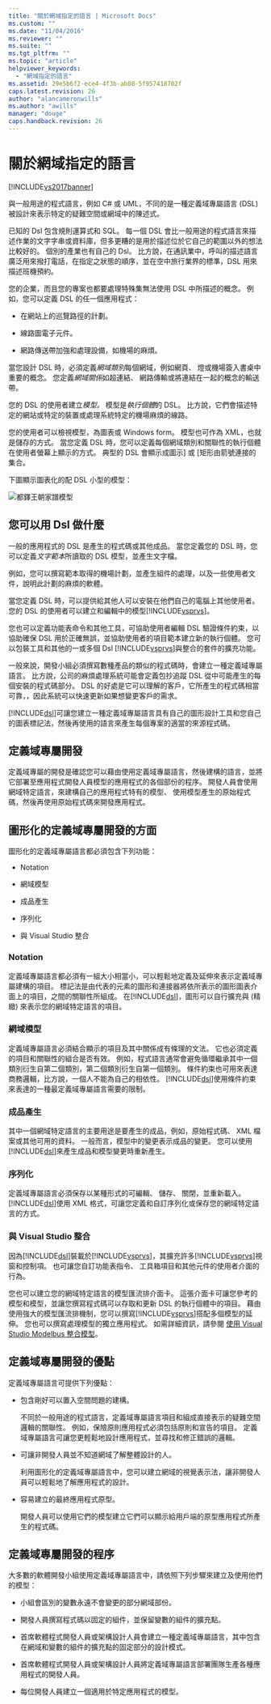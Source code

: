 ```yaml
---
title: "關於網域指定的語言 | Microsoft Docs"
ms.custom: ""
ms.date: "11/04/2016"
ms.reviewer: ""
ms.suite: ""
ms.tgt_pltfrm: ""
ms.topic: "article"
helpviewer_keywords: 
  - "網域指定的語言"
ms.assetid: 29e5b6f2-ece4-4f3b-ab08-5f957418702f
caps.latest.revision: 26
author: "alancameronwills"
ms.author: "awills"
manager: "douge"
caps.handback.revision: 26
---
```

# 關於網域指定的語言
[!INCLUDE[vs2017banner](../code-quality/includes/vs2017banner.md)]

與一般用途的程式語言，例如 C\# 或 UML，不同的是一種定義域專屬語言 \(DSL\) 被設計來表示特定的疑難空間或網域中的陳述式。  
  
 已知的 Dsl 包含規則運算式和 SQL。  每一個 DSL 會比一般用途的程式語言來描述作業的文字字串或資料庫，但多更糟的是用於描述位於它自己的範圍以外的想法比較好的。  個別的產業也有自己的 Dsl。  比方說，在通訊業中，呼叫的描述語言廣泛用來撥打電話，在指定之狀態的順序，並在空中旅行業界的標準，DSL 用來描述班機預約。  
  
 您的企業，而且您的專案也都要處理特殊集無法使用 DSL 中所描述的概念。  例如，您可以定義 DSL 的任一個應用程式：  
  
-   在網站上的巡覽路徑的計劃。  
  
-   線路圖電子元件。  
  
-   網路傳送帶加強和處理設備，如機場的麻煩。  
  
 當您設計 DSL 時，必須定義*網域類別*每個網域，例如網頁、 燈或機場簽入書桌中重要的概念。  您定義*網域關係*如超連結、 網路傳輸或將連結在一起的概念的輸送帶。  
  
 您的 DSL 的使用者建立*模型。* 模型是*執行個體*的 DSL。  比方說，它們會描述特定的網站或特定的裝置或處理系統特定的機場麻煩的線路。  
  
 您的使用者可以檢視模型，為圖表或 Windows form。  模型也可作為 XML，也就是儲存的方式。  當您定義 DSL 時，您可以定義每個網域類別和關聯性的執行個體在使用者螢幕上顯示的方式。  典型的 DSL 會顯示成圖示\] 或 \[矩形由箭號連接的集合。  
  
 下圖顯示圖表化的配 DSL 小型的模型：  
  
 ![都鐸王朝家譜模型](~/docs/modeling/media/tudor_familytreemodel.png "Tudor\_FamilyTreeModel")  
  
## 您可以用 Dsl 做什麼  
 一般的應用程式的 DSL 是產生的程式碼或其他成品。  當您定義您的 DSL 時，您可以定義*文字範本*所讀取的 DSL 模型，並產生文字檔。  
  
 例如，您可以撰寫範本取得的機場計劃，並產生組件的處理，以及一些使用者文件，說明此計劃的麻煩的軟體。  
  
 當您定義 DSL 時，可以提供給其他人可以安裝在他們自己的電腦上其他使用者。  您的 DSL 的使用者可以建立和編輯中的模型[!INCLUDE[vsprvs](../code-quality/includes/vsprvs_md.md)]。  
  
 您也可以定義功能表命令和其他工具，可協助使用者編輯 DSL 驗證條件約束，以協助確保 DSL 用於正確無誤，並協助使用者的項目範本建立新的執行個體。  您可以包裝工具和其他的一或多個 Dsl [!INCLUDE[vsprvs](../code-quality/includes/vsprvs_md.md)]與整合的套件的擴充功能。  
  
 一般來說，開發小組必須撰寫數種產品的類似的程式碼時，會建立一種定義域專屬語言。  比方說，公司的麻煩處理系統可能會定義包抄追蹤 DSL 從中可能產生的每個安裝的程式碼部分。  DSL 的好處是它可以理解的客戶，它所產生的程式碼相當可靠，，因此系統可以快速更新如果想變更客戶的需求。  
  
 [!INCLUDE[dsl](../modeling/includes/dsl_md.md)]可讓您建立一種定義域專屬語言具有自己的圖形設計工具和您自己的圖表標記法，然後再使用的語言來產生每個專案的適當的來源程式碼。  
  
## 定義域專屬開發  
 定義域專屬的開發是確認您可以藉由使用定義域專屬語言，然後建構的語言，並將它部署至應用程式開發人員模型的應用程式的各個部份的程序。  開發人員會使用網域特定語言，來建構自己的應用程式特有的模型、 使用模型產生的原始程式碼，然後再使用原始程式碼來開發應用程式。  
  
## 圖形化的定義域專屬開發的方面  
 圖形化的定義域專屬語言都必須包含下列功能：  
  
-   Notation  
  
-   網域模型  
  
-   成品產生  
  
-   序列化  
  
-   與 Visual Studio 整合  
  
### Notation  
 定義域專屬語言都必須有一組大小相當小，可以輕鬆地定義及延伸來表示定義域專屬建構的項目。  標記法是由代表的元素的圖形和連接器將依所表示的圖形圖表介面上的項目，之間的關聯性所組成。  在[!INCLUDE[dsl](../modeling/includes/dsl_md.md)]，圖形可以自行擴充與 \(精緻\) 來表示您的網域特定語言的項目。  
  
### 網域模型  
 定義域專屬語言必須結合顯示的項目及其中關係成有條理的文法。  它也必須定義的項目和關聯性的組合是否有效。  例如，程式語言通常會避免循環繼承其中一個類別衍生自第二個類別，第二個類別衍生自第一個類別。  條件約束也可用來表達商務邏輯，比方說，一個人不能為自己的相依性。  [!INCLUDE[dsl](../modeling/includes/dsl_md.md)]使用條件約束來表達的一種最定義域專屬語言需要的限制。  
  
### 成品產生  
 其中一個網域特定語言的主要用途是要產生的成品，例如，原始程式碼、 XML 檔案或其他可用的資料。  一般而言，模型中的變更表示成品的變更。  您可以使用[!INCLUDE[dsl](../modeling/includes/dsl_md.md)]來產生成品和模型變更時重新產生。  
  
### 序列化  
 定義域專屬語言必須保存以某種形式的可編輯、 儲存、 關閉，並重新載入。  [!INCLUDE[dsl](../modeling/includes/dsl_md.md)]使用 XML 格式，可讓您定義和自訂序列化或保存您的網域特定語言的方式。  
  
### 與 Visual Studio 整合  
 因為[!INCLUDE[dsl](../modeling/includes/dsl_md.md)]裝載於[!INCLUDE[vsprvs](../code-quality/includes/vsprvs_md.md)]，其擴充許多[!INCLUDE[vsprvs](../code-quality/includes/vsprvs_md.md)]視窗和控制項。  也可讓您自訂功能表指令、 工具箱項目和其他元件的使用者介面的行為。  
  
 您也可以建立您的網域特定語言的模型匯流排介面卡。  這張介面卡可讓您參考的模型和模型，並讓您撰寫程式碼可以存取和更新 DSL 的執行個體中的項目。  藉由使用強大的模型匯流排機制，您可以撰寫[!INCLUDE[vsprvs](../code-quality/includes/vsprvs_md.md)]搭配多個模型的延伸。  您也可以撰寫處理模型的獨立應用程式。  如需詳細資訊，請參閱 [使用 Visual Studio Modelbus 整合模型](../modeling/integrating-models-by-using-visual-studio-modelbus.md)。  
  
## 定義域專屬開發的優點  
 定義域專屬語言可提供下列優點：  
  
-   包含剛好可以置入空間問題的建構。  
  
     不同於一般用途的程式語言，定義域專屬語言項目和組成直接表示的疑難空間邏輯的關聯性。  例如，保險原則應用程式必須包括原則和宣告的項目。  定義域專屬語言可讓您更輕鬆地設計應用程式，並尋找和修正錯誤的邏輯。  
  
-   可讓非開發人員並不知道網域了解整體設計的人。  
  
     利用圖形化的定義域專屬語言中，您可以建立網域的視覺表示法，讓非開發人員可以輕鬆地了解應用程式的設計。  
  
-   容易建立的最終應用程式原型。  
  
     開發人員可以使用它們的模型建立它們可以顯示給用戶端的原型應用程式所產生的程式碼。  
  
## 定義域專屬開發的程序  
 大多數的軟體開發小組使用定義域專屬語言中，請依照下列步驟來建立及使用他們的模型：  
  
-   小組會區別的變數永遠不會變更的部分網域部份。  
  
-   開發人員撰寫程式碼以固定的組件，並保留變數的組件的擴充點。  
  
-   首席軟體程式開發人員或架構設計人員會建立一種定義域專屬語言，其中包含在網域和變數的組件的擴充點的固定部分的設計模式。  
  
-   首席軟體程式開發人員或架構設計人員將定義域專屬語言部署團隊生產各種應用程式的開發人員。  
  
-   每位開發人員建立一個適用於特定應用程式的模型。
